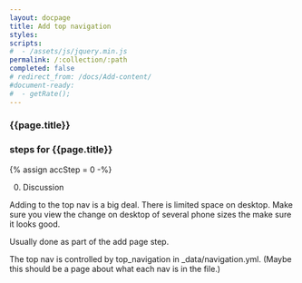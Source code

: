 ```yaml
---
layout: docpage
title: Add top navigation
styles:
scripts:
#  - /assets/js/jquery.min.js
permalink: /:collection/:path
completed: false
# redirect_from: /docs/Add-content/
#document-ready:
#  - getRate();
---
```


### {{page.title}}

<h3 class="usa-sr-only">steps for {{page.title}}</h3>
{% assign accStep = 0 -%}


0. Discussion

Adding to the top nav is a big deal.  There is limited space on desktop. Make sure you view the change on desktop of several phone sizes the make sure it looks good.

Usually done as part of the add page step.

The top nav is controlled by top_navigation in _data/navigation.yml.
(Maybe this should be a page about what each nav is in the file.)

